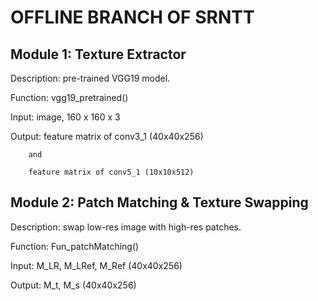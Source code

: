 # OFFLINE BRANCH OF SRNTT
## Module 1: Texture Extractor

Description: pre-trained VGG19 model.

Function: vgg19_pretrained()

Input: image, 160 x 160 x 3

Output: feature matrix of conv3_1 (40x40x256)

        and 

        feature matrix of conv5_1 (10x10x512)

## Module 2: Patch Matching & Texture Swapping

Description: swap low-res image with high-res patches.

Function: Fun_patchMatching()

Input: M_LR, M_LRef, M_Ref (40x40x256)

Output: M_t, M_s (40x40x256)